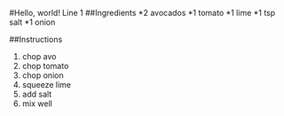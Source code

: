 #Hello, world!
Line 1
##Ingredients
*2 avocados
*1 tomato
*1 lime
*1 tsp salt
*1 onion

##Instructions
1. chop avo
2. chop tomato
2. chop onion
3. squeeze lime
4. add salt
5. mix well
